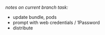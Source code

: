 _notes on current branch task:_

- update bundle, pods
- prompt with web credentials / 1Password
- distribute
